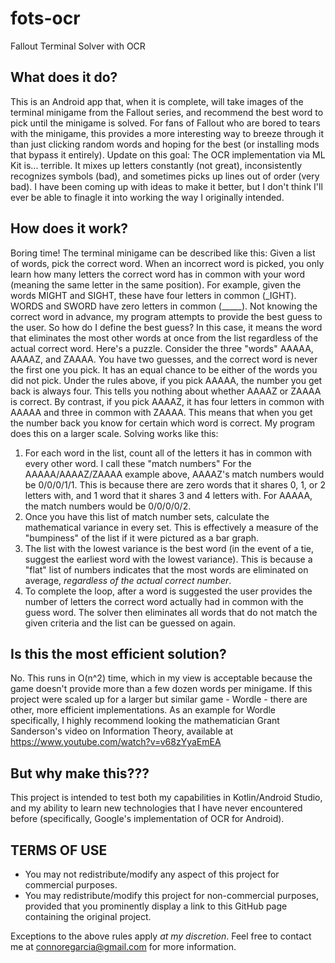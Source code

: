 # fots-ocr
Fallout Terminal Solver with OCR

## What does it do?
This is an Android app that, when it is complete, will take images of the terminal minigame from the Fallout series, and recommend the best word to pick until the minigame is solved. For fans of Fallout who are bored to tears with the minigame, this provides a more interesting way to breeze through it than just clicking random words and hoping for the best (or installing mods that bypass it entirely).
Update on this goal: The OCR implementation via ML Kit is... terrible. It mixes up letters constantly (not great), inconsistently recognizes symbols (bad), and sometimes picks up lines out of order (very bad). I have been coming up with ideas to make it better, but I don't think I'll ever be able to finagle it into working the way I originally intended.

## How does it work?
Boring time!
The terminal minigame can be described like this: Given a list of words, pick the correct word. When an incorrect word is picked, you only learn how many letters the correct word has in common with your word (meaning the same letter in the same position).
For example, given the words MIGHT and SIGHT, these have four letters in common (\_IGHT). WORDS and SWORD have zero letters in common (_____). Not knowing the correct word in advance, my program attempts to provide the best guess to the user.
So how do I define the best guess? In this case, it means the word that eliminates the most other words at once from the list regardless of the actual correct word. 
Here's a puzzle. Consider the three "words" AAAAA, AAAAZ, and ZAAAA. You have two guesses, and the correct word is never the first one you pick. It has an equal chance to be either of the words you did not pick.
Under the rules above, if you pick AAAAA, the number you get back is always four. This tells you nothing about whether AAAAZ or ZAAAA is correct.
By contrast, if you pick AAAAZ, it has four letters in common with AAAAA and three in common with ZAAAA. This means that when you get the number back you know for certain which word is correct.
My program does this on a larger scale. Solving works like this:
1. For each word in the list, count all of the letters it has in common with every other word. I call these "match numbers"
    For the AAAAA/AAAAZ/ZAAAA example above, AAAAZ's match numbers would be 0/0/0/1/1. This is because there are zero words that it shares 0, 1, or 2 letters with, and 1 word that it shares 3 and 4 letters with.
    For AAAAA, the match numbers would be 0/0/0/0/2.
2. Once you have this list of match number sets, calculate the mathematical variance in every set. This is effectively a measure of the "bumpiness" of the list if it were pictured as a bar graph.
3. The list with the lowest variance is the best word (in the event of a tie, suggest the earliest word with the lowest variance). This is because a "flat" list of numbers indicates that the most words are eliminated on average, *regardless of the actual correct number*.
4. To complete the loop, after a word is suggested the user provides the number of letters the correct word actually had in common with the guess word. The solver then eliminates all words that do not match the given criteria and the list can be guessed on again.

## Is this the most efficient solution?
No. This runs in O(n^2) time, which in my view is acceptable because the game doesn't provide more than a few dozen words per minigame. If this project were scaled up for a larger but similar game - Wordle - there are other, more efficient implementations.
As an example for Wordle specifically, I highly recommend looking the mathematician Grant Sanderson's video on Information Theory, available at https://www.youtube.com/watch?v=v68zYyaEmEA

## But why make this???
This project is intended to test both my capabilities in Kotlin/Android Studio, and my ability to learn new technologies that I have never encountered before (specifically, Google's implementation of OCR for Android).

## TERMS OF USE
* You may not redistribute/modify any aspect of this project for commercial purposes.
* You may redistribute/modify this project for non-commercial purposes, provided that you prominently display a link to this GitHub page containing the original project.

Exceptions to the above rules apply *at my discretion*. Feel free to contact me at connoregarcia@gmail.com for more information.
